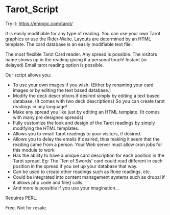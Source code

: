 # Tarot_Script

Try it: https://emogic.com/tarot/

It is easily modifiable for any type of reading. You can use your own Tarot graphics or use the Rider-Waite. Layouts are determined by an HTML template. The card database is an easily modifiable text file.

The most flexible Tarot Card reader. Any spread is possible. The visitors name shows up in the reading giving it a personal touch! Instant (or delayed) Email tarot reading option is possible.

Our script allows you:
- To use your own images if you wish. (Either by renaming your card images or by editing the text based database.)
- Modify the deck descriptions if desired simply by editing a text based database. (It comes with two deck descriptions) So you can create tarot readings in any language!
- Make any spread you like just by editing an HTML template. (It comes with many pre designed spreads)
- Fully customize the look and design of the Tarot readings by simply modifying the HTML templates.
- Allows you to email Tarot readings to your visitors, if desired.
- Allows you to delay the emails if desired, thus making it seem that the reading came from a person. Your Web server must allow cron jobs for this module to work
- Has the ability to have a unique card description for each position in the Tarot spread. Eg: The 'Ten of Swords' card could read different in each position in the spread if you set up your database that way.
- Can be used to create other readings such as Rune readings, etc.
- Could be integrated into content management systems such as drupal if it allows php code and file() calls.
- And more is possible if you use your imagination...

Requires PERL.

Free. Not for resale.
